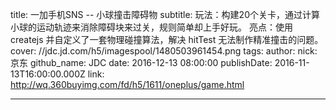 title: 一加手机SNS -- 小球撞击障碍物
subtitle: 玩法：构建20个关卡，通过计算小球的运动轨迹来消除障碍块来过关，规则简单却上手好玩。
亮点：使用 createjs 并自定义了一套物理碰撞算法，解决 hitTest 无法制作精准撞击的问题。
cover: //jdc.jd.com/h5/imagespool/1480503961454.png
tags:
author:
  nick: 京东
  github_name: JDC
date: 2016-12-13 08:00:00
publishDate: 2016-11-13T16:00:00.000Z
link: http://wq.360buyimg.com/fd/h5/1611/oneplus/game.html

---